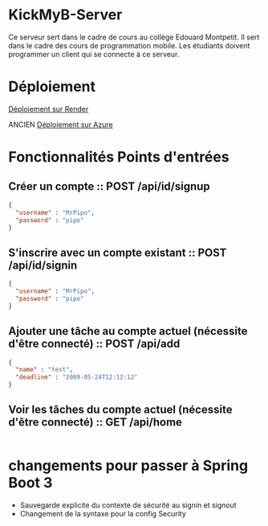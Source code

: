 # KickMyB-Server

Ce serveur sert dans le cadre de cours au collège Edouard Montpetit. Il sert dans le cadre des cours de programmation mobile. Les étudiants doivent 
programmer un client qui se connecte à ce serveur.

# Déploiement

[Déploiement sur Render](deploiement-render.md)

ANCIEN [Déploiement sur Azure](deploiement-azure.md)

# Fonctionnalités Points d'entrées

## Créer un compte :: POST /api/id/signup
```json title="POST /api/id/signup"
{
  "username" : "MrPipo",
  "password" : "pipo"
}
```
## S'inscrire avec un compte existant :: POST /api/id/signin
```json title="POST /api/id/signin"
{
  "username" : "MrPipo",
  "password" : "pipo"
}
```

## Ajouter une tâche au compte actuel (nécessite d'être connecté) :: POST /api/add
```json title="POST /api/add"
{
  "name" : "test",
  "deadline" : "2069-05-24T12:12:12"
}
```

## Voir les tâches du compte actuel (nécessite d'être connecté) :: GET /api/home
```json title="GET /api/home"

```


# changements pour passer à Spring Boot 3 
- Sauvegarde explicite du contexte de sécurité au signin et signout
- Changement de la syntaxe pour la config Security